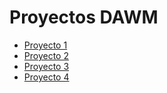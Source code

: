 # Proyectos DAWM
- [Proyecto 1](https://github.com/Crismers/Proyectos_DAWM/tree/main/proyecto01)
- [Proyecto 2](https://github.com/Crismers/Proyectos_DAWM/tree/main/proyecto02)
- [Proyecto 3](https://github.com/Crismers/Proyectos_DAWM/tree/main/proyecto03)
- [Proyecto 4](https://github.com/Crismers/Proyectos_DAWM/tree/main/proyecto04)
